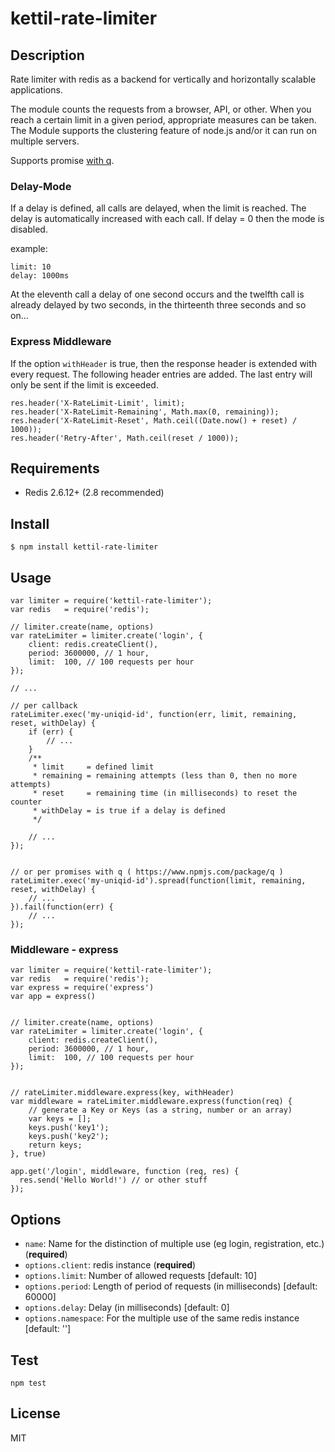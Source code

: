 # kettil-rate-limiter

## Description

Rate limiter with redis as a backend for vertically and horizontally scalable applications.

The module counts the requests from a browser, API, or other. 
When you reach a certain limit in a given period, appropriate measures can be taken.
The Module supports the clustering feature of node.js and/or it can run on multiple servers.

Supports promise [with q](https://www.npmjs.com/package/q).

### Delay-Mode

If a delay is defined, all calls are delayed, when the limit is reached.
The delay is automatically increased with each call.
If delay = 0 then the mode is disabled.

example:
```
limit: 10
delay: 1000ms
```

At the eleventh call a delay of one second occurs and the twelfth call is already delayed by two seconds,
in the thirteenth three seconds and so on...

### Express Middleware

If the option `withHeader` is true, then the response header is extended with every request.
The following header entries are added. The last entry will only be sent if the limit is exceeded.
```
res.header('X-RateLimit-Limit', limit);
res.header('X-RateLimit-Remaining', Math.max(0, remaining));
res.header('X-RateLimit-Reset', Math.ceil((Date.now() + reset) / 1000));
res.header('Retry-After', Math.ceil(reset / 1000));
```

## Requirements

- Redis 2.6.12+ (2.8 recommended)

## Install

```
$ npm install kettil-rate-limiter
```

## Usage

```
var limiter = require('kettil-rate-limiter');
var redis   = require('redis');

// limiter.create(name, options)
var rateLimiter = limiter.create('login', {
    client: redis.createClient(),
    period: 3600000, // 1 hour,
    limit:  100, // 100 requests per hour
});

// ...

// per callback
rateLimiter.exec('my-uniqid-id', function(err, limit, remaining, reset, withDelay) {
    if (err) {
        // ...
    }
    /** 
     * limit     = defined limit
     * remaining = remaining attempts (less than 0, then no more attempts)
     * reset     = remaining time (in milliseconds) to reset the counter
     * withDelay = is true if a delay is defined
     */
    
    // ...
});


// or per promises with q ( https://www.npmjs.com/package/q )
rateLimiter.exec('my-uniqid-id').spread(function(limit, remaining, reset, withDelay) {
    // ...
}).fail(function(err) {
    // ...
});
```

### Middleware - express
```
var limiter = require('kettil-rate-limiter');
var redis   = require('redis');
var express = require('express')
var app = express()


// limiter.create(name, options)
var rateLimiter = limiter.create('login', {
    client: redis.createClient(),
    period: 3600000, // 1 hour,
    limit:  100, // 100 requests per hour
});


// rateLimiter.middleware.express(key, withHeader)
var middleware = rateLimiter.middleware.express(function(req) {
    // generate a Key or Keys (as a string, number or an array)
    var keys = [];
    keys.push('key1');
    keys.push('key2');
    return keys;
}, true)

app.get('/login', middleware, function (req, res) {
  res.send('Hello World!') // or other stuff
});
```

## Options

- `name`: Name for the distinction of multiple use (eg login, registration, etc.) (**required**)
- `options.client`: redis instance (**required**)
- `options.limit`: Number of allowed requests [default: 10]
- `options.period`: Length of period of requests (in milliseconds) [default: 60000]
- `options.delay`: Delay (in milliseconds) [default: 0]
- `options.namespace`: For the multiple use of the same redis instance [default: '']

## Test

```
npm test
```
  
## License
MIT
